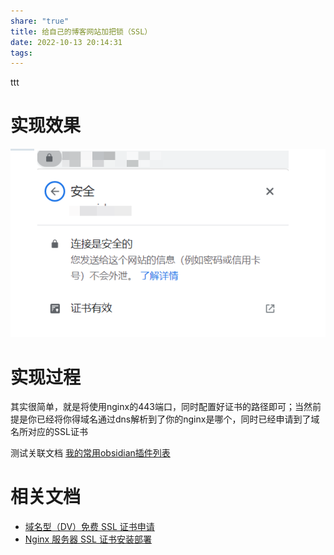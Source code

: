 ```yaml
---
share: "true"
title: 给自己的博客网站加把锁（SSL）
date: 2022-10-13 20:14:31
tags: 
---
```

ttt
# 实现效果

![attachments/816457491986d87dbf0c88b57095f56c_MD5.png](../../images/816457491986d87dbf0c88b57095f56c_MD5.png)

<!--more-->

# 实现过程

其实很简单，就是将使用nginx的443端口，同时配置好证书的路径即可；当然前提是你已经将你得域名通过dns解析到了你的nginx是哪个，同时已经申请到了域名所对应的SSL证书

测试关联文档 [我的常用obsidian插件列表](./%E6%88%91%E7%9A%84%E5%B8%B8%E7%94%A8obsidian%E6%8F%92%E4%BB%B6%E5%88%97%E8%A1%A8.md)
# 相关文档

* [域名型（DV）免费 SSL 证书申请](https://cloud.tencent.com/document/product/400/6814)
* [Nginx 服务器 SSL 证书安装部署](https://cloud.tencent.com/document/product/400/35244)

